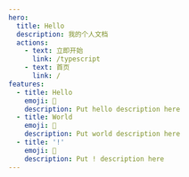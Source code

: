 ```yaml
---
hero:
  title: Hello
  description: 我的个人文档
  actions:
    - text: 立即开始
      link: /typescript
    - text: 首页
      link: /
features:
  - title: Hello
    emoji: 💎
    description: Put hello description here
  - title: World
    emoji: 🌈
    description: Put world description here
  - title: '!'
    emoji: 🚀
    description: Put ! description here
---
```


